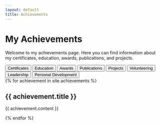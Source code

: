 ```yaml
---
layout: default
title: Achievements
---
```


# My Achievements

Welcome to my achievements page. Here you can find information about my certificates, education, awards, publications, and projects.

<div class="tabs-container">
  <div class="tabs">
    <button class="tabs-trigger" onclick="showCategory('certificates')">Certificates</button>
    <button class="tabs-trigger" onclick="showCategory('education')">Education</button>
    <button class="tabs-trigger" onclick="showCategory('awards')">Awards</button>
    <button class="tabs-trigger" onclick="showCategory('publications')">Publications</button>
    <button class="tabs-trigger" onclick="showCategory('projects')">Projects</button>
    <button class="tabs-trigger" onclick="showCategory('volunteering')">Volunteering</button>
    <button class="tabs-trigger" onclick="showCategory('leadership')">Leadership</button>
    <button class="tabs-trigger" onclick="showCategory('personal_development')">Personal Development</button>
  </div>

  <div id="achievement-content" class="card-container">
    <!-- 각 카테고리에 해당하는 성취 항목들 -->
    {% for achievement in site.achievements %}
      <div class="achievement-card" data-category="{{ achievement.category }}">
        <h2>{{ achievement.title }}</h2>
        <p>{{ achievement.content }}</p>
      </div>
    {% endfor %}
  </div>
</div>

<script>
function showCategory(category) {
  var items = document.getElementsByClassName('achievement-card');
  for (var i = 0; i < items.length; i++) {
    if (category === 'all' || items[i].getAttribute('data-category') === category) {
      items[i].style.display = 'block';
    } else {
      items[i].style.display = 'none';
    }
  }
}

// 페이지 로드 시 기본으로 첫 번째 탭 (Certificates) 카테고리만 보여줌
document.addEventListener('DOMContentLoaded', function() {
  showCategory('certificates');
});
</script>
